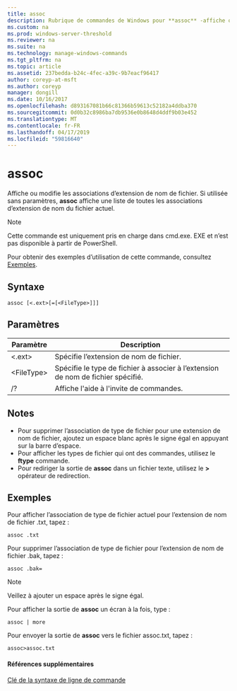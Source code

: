 ```yaml
---
title: assoc
description: Rubrique de commandes de Windows pour **assoc** -affiche ou modifie les associations d’extension de nom de fichier.
ms.custom: na
ms.prod: windows-server-threshold
ms.reviewer: na
ms.suite: na
ms.technology: manage-windows-commands
ms.tgt_pltfrm: na
ms.topic: article
ms.assetid: 237bedda-b24c-4fec-a39c-9b7eacf96417
author: coreyp-at-msft
ms.author: coreyp
manager: dongill
ms.date: 10/16/2017
ms.openlocfilehash: d893167081b66c81366b59613c52182a4ddba370
ms.sourcegitcommit: 0d0b32c8986ba7db9536e0b8648d4ddf9b03e452
ms.translationtype: MT
ms.contentlocale: fr-FR
ms.lasthandoff: 04/17/2019
ms.locfileid: "59816640"
---
```

# <a name="assoc"></a>assoc



Affiche ou modifie les associations d’extension de nom de fichier. Si utilisée sans paramètres, **assoc** affiche une liste de toutes les associations d’extension de nom du fichier actuel.

> [!NOTE]
> Cette commande est uniquement pris en charge dans cmd.exe. EXE et n’est pas disponible à partir de PowerShell.
>

Pour obtenir des exemples d’utilisation de cette commande, consultez [Exemples](#BKMK_examples).

## <a name="syntax"></a>Syntaxe

```
assoc [<.ext>[=[<FileType>]]]
```

## <a name="parameters"></a>Paramètres

|Paramètre|Description|
|---------|-----------|
|<.ext>|Spécifie l’extension de nom de fichier.|
|\<FileType>|Spécifie le type de fichier à associer à l’extension de nom de fichier spécifié.|
|/?|Affiche l'aide à l'invite de commandes.|

## <a name="remarks"></a>Notes

-   Pour supprimer l’association de type de fichier pour une extension de nom de fichier, ajoutez un espace blanc après le signe égal en appuyant sur la barre d’espace.
-   Pour afficher les types de fichier qui ont des commandes, utilisez le **ftype** commande.
-   Pour rediriger la sortie de **assoc** dans un fichier texte, utilisez le **>** opérateur de redirection.

## <a name="BKMK_examples"></a>Exemples

Pour afficher l’association de type de fichier actuel pour l’extension de nom de fichier .txt, tapez :
```
assoc .txt
```
Pour supprimer l’association de type de fichier pour l’extension de nom de fichier .bak, tapez :
```
assoc .bak= 
```

> [!NOTE]
> Veillez à ajouter un espace après le signe égal.

Pour afficher la sortie de **assoc** un écran à la fois, type :
```
assoc | more
```
Pour envoyer la sortie de **assoc** vers le fichier assoc.txt, tapez :
```
assoc>assoc.txt
```

#### <a name="additional-references"></a>Références supplémentaires

[Clé de la syntaxe de ligne de commande](command-line-syntax-key.md)
